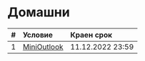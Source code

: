 # Домашни

| # | Условие                                                                                 | Краен срок       |
|:--|:--------------------------------------------------------------------------------------- |:---------------- |
| 1 | [MiniOutlook](https://github.com/fmi/java-course/tree/master/homeworks/01-mini-outlook) | 11.12.2022 23:59 |
